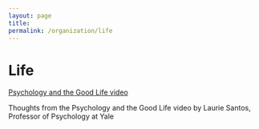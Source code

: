 ```yaml
---
layout: page
title: 
permalink: /organization/life
---
```


# Life

[Psychology and the Good Life video](https://lwu1822.github.io/fastpages/misc/2022/09/09/w3-video.html)

Thoughts from the Psychology and the Good Life video by Laurie Santos, Professor of Psychology at Yale